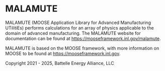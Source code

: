 # MALAMUTE

MALAMUTE (MOOSE Application Library for Advanced Manufacturing UTilitiEs)
performs calculations for an array of physics applicable to the domain of
advanced manufacturing. The MALAMUTE website for documentation can be found
at https://mooseframework.inl.gov/malamute.

MALAMUTE is based on the MOOSE framework, with more information on MOOSE
to be found at https://mooseframework.inl.gov.

Copyright 2021 - 2025, Battelle Energy Alliance, LLC
